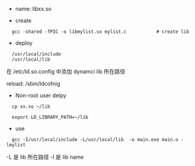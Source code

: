 - name: libxx.so

- create

```
  gcc -shared -fPIC -o libmylist.so mylist.c           # create lib
```

- deploy

```
  /usr/local/include
  /usr/local/lib
```

在 /etc/ld.so.config 中添加 dynamci lib 所在路径

reload: /sbin/ldcofnig

- Non-root user delpy

```
  cp xx.so ~/lib

  export LD_LIBRARY_PATH=~/lib
```

- use

```
  gcc -I/usr/local/include -L/usr/local/lib  -o main.exe main.o -lmylist
```

-L 是 lib 所在路径
-l 是 lib name
